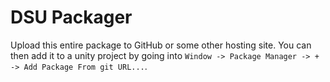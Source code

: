 # DSU Packager
Upload this entire package to GitHub or some other hosting site. You can then add it to a unity project by going into `Window -> Package Manager -> + -> Add Package From git URL...`.
